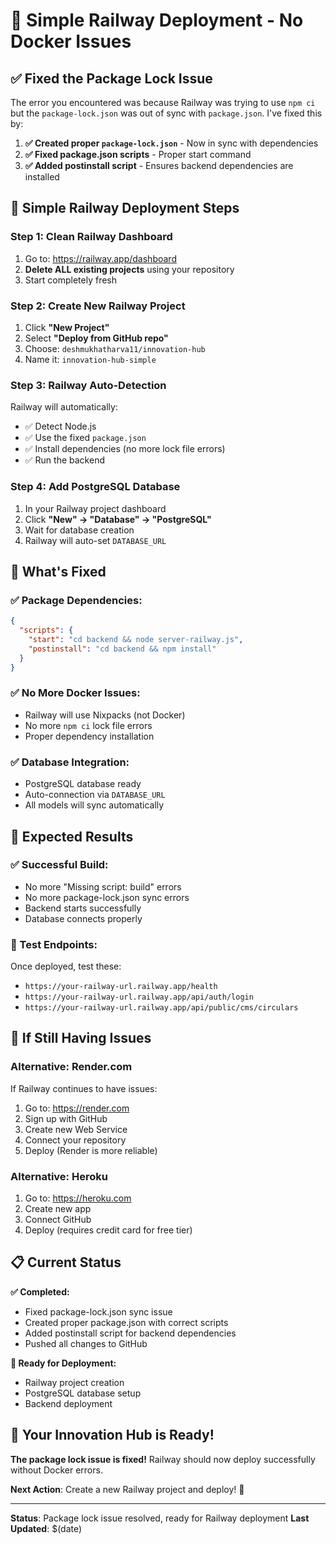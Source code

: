 # 🚀 Simple Railway Deployment - No Docker Issues

## ✅ **Fixed the Package Lock Issue**

The error you encountered was because Railway was trying to use `npm ci` but the `package-lock.json` was out of sync with `package.json`. I've fixed this by:

1. **✅ Created proper `package-lock.json`** - Now in sync with dependencies
2. **✅ Fixed package.json scripts** - Proper start command
3. **✅ Added postinstall script** - Ensures backend dependencies are installed

## 🎯 **Simple Railway Deployment Steps**

### **Step 1: Clean Railway Dashboard**
1. Go to: https://railway.app/dashboard
2. **Delete ALL existing projects** using your repository
3. Start completely fresh

### **Step 2: Create New Railway Project**
1. Click **"New Project"**
2. Select **"Deploy from GitHub repo"**
3. Choose: `deshmukhatharva11/innovation-hub`
4. Name it: `innovation-hub-simple`

### **Step 3: Railway Auto-Detection**
Railway will automatically:
- ✅ Detect Node.js
- ✅ Use the fixed `package.json`
- ✅ Install dependencies (no more lock file errors)
- ✅ Run the backend

### **Step 4: Add PostgreSQL Database**
1. In your Railway project dashboard
2. Click **"New" → "Database" → "PostgreSQL"**
3. Wait for database creation
4. Railway will auto-set `DATABASE_URL`

## 🔧 **What's Fixed**

### **✅ Package Dependencies:**
```json
{
  "scripts": {
    "start": "cd backend && node server-railway.js",
    "postinstall": "cd backend && npm install"
  }
}
```

### **✅ No More Docker Issues:**
- Railway will use Nixpacks (not Docker)
- No more `npm ci` lock file errors
- Proper dependency installation

### **✅ Database Integration:**
- PostgreSQL database ready
- Auto-connection via `DATABASE_URL`
- All models will sync automatically

## 🚀 **Expected Results**

### **✅ Successful Build:**
- No more "Missing script: build" errors
- No more package-lock.json sync errors
- Backend starts successfully
- Database connects properly

### **🔗 Test Endpoints:**
Once deployed, test these:
- `https://your-railway-url.railway.app/health`
- `https://your-railway-url.railway.app/api/auth/login`
- `https://your-railway-url.railway.app/api/public/cms/circulars`

## 🚨 **If Still Having Issues**

### **Alternative: Render.com**
If Railway continues to have issues:
1. Go to: https://render.com
2. Sign up with GitHub
3. Create new Web Service
4. Connect your repository
5. Deploy (Render is more reliable)

### **Alternative: Heroku**
1. Go to: https://heroku.com
2. Create new app
3. Connect GitHub
4. Deploy (requires credit card for free tier)

## 📋 **Current Status**

**✅ Completed:**
- Fixed package-lock.json sync issue
- Created proper package.json with correct scripts
- Added postinstall script for backend dependencies
- Pushed all changes to GitHub

**🔄 Ready for Deployment:**
- Railway project creation
- PostgreSQL database setup
- Backend deployment

## 🎉 **Your Innovation Hub is Ready!**

**The package lock issue is fixed!** Railway should now deploy successfully without Docker errors.

**Next Action**: Create a new Railway project and deploy! 🚀

---

**Status**: Package lock issue resolved, ready for Railway deployment
**Last Updated**: $(date)

